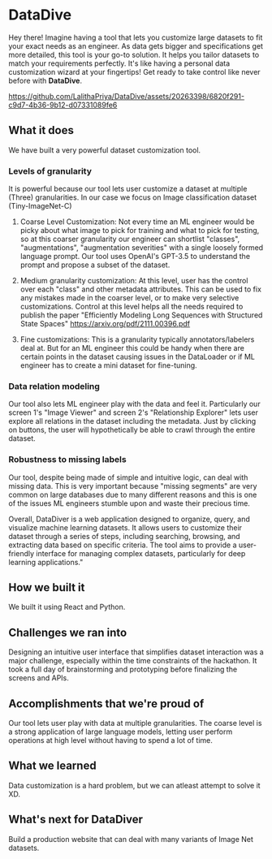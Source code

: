 # DataDive

Hey there! Imagine having a tool that lets you customize large datasets to fit your exact needs as an engineer. As data gets bigger and specifications get more detailed, this tool is your go-to solution. It helps you tailor datasets to match your requirements perfectly. It's like having a personal data customization wizard at your fingertips! Get ready to take control like never before with **DataDive**.


https://github.com/LalithaPriya/DataDive/assets/20263398/6820f291-c9d7-4b36-9b12-d07331089fe6


## What it does

We have built a very powerful dataset customization tool. 


### Levels of granularity
It is powerful because our tool lets user customize a dataset at multiple (Three) granularities. In our case we focus on Image classification dataset (Tiny-ImageNet-C)
1. Coarse Level Customization: Not every time an ML engineer would be picky about what image to pick for training and  what to pick for testing, so at this coarser granularity our engineer can shortlist "classes", "augmentations", "augmentation severities" with a single loosely formed language prompt. Our tool uses OpenAI's GPT-3.5 to understand the prompt and propose a subset of the dataset.

2. Medium granularity customization: At this level, user has the control over each "class" and other metadata attributes. This can be used to fix any mistakes made in the coarser level, or to make very selective customizations. Control at this level helps all the needs required to publish the paper "Efficiently Modeling Long Sequences with Structured State Spaces" <https://arxiv.org/pdf/2111.00396.pdf>

3. Fine customizations: This is a granularity typically annotators/labelers deal at. But for an ML engineer this could be handy when there are certain points in the dataset causing issues in the DataLoader or if ML engineer has to create a mini dataset for fine-tuning.

### Data relation modeling
Our tool also lets ML engineer  play with the data and feel it. Particularly our screen 1's "Image Viewer" and screen 2's "Relationship Explorer" lets user explore all relations in the dataset including the metadata. Just by clicking on buttons, the user will hypothetically be able to crawl through the entire dataset. 

### Robustness to missing labels
Our tool, despite being made of simple and intuitive logic, can deal with missing data. This is very important because "missing segments" are very common on large databases due to many different reasons and this is one of the issues ML engineers stumble upon and waste their precious time.

Overall, DataDiver is a web application designed to organize, query, and visualize machine learning datasets. It allows users to customize their dataset through a series of steps, including searching, browsing, and extracting data based on specific criteria. The tool aims to provide a user-friendly interface for managing complex datasets, particularly for deep learning applications."

## How we built it
We built it using React and Python.

## Challenges we ran into
Designing an intuitive user interface that simplifies dataset interaction was a major challenge, especially within the time constraints of the hackathon. It took a full day of brainstorming and prototyping before finalizing the screens and APIs.

## Accomplishments that we're proud of
Our tool lets user play with data at multiple granularities. The coarse level is a strong application of large language models, letting user perform operations at high level without having to spend a lot of time. 

## What we learned
Data customization is a hard problem, but we can atleast attempt to solve it XD.

## What's next for DataDiver
Build a production website that can deal with many variants of Image Net datasets.
